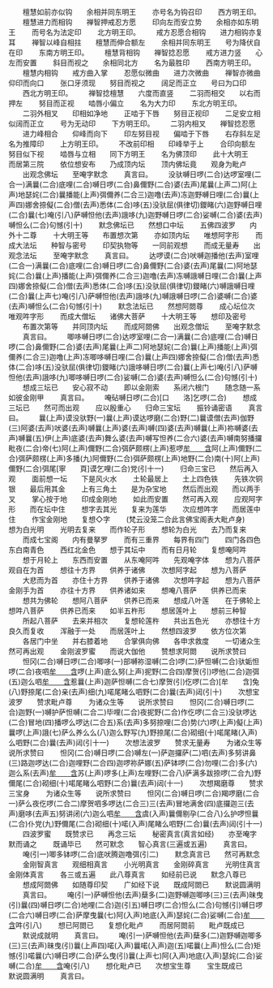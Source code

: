 <!-- { "loadSidebar": true } -->
　　檀慧如前亦似钩　　余相并同东明王
　　亦号名为钩召印
　　西方明王印。
　　檀慧进力而相钩　　禅智押戒忍方愿
　　印向左而安立势　　余相亦如东明王
　　而号名为法定印
　　北方明王印。
　　戒方忍愿合相钩　　进力相钩亦复耳
　　禅智以峰自相拄　　檀慧而伸合额左
　　余相并同东明王　　号为降伏自在印
　　东南方明王印。
　　檀慧背相钩　　禅智捻忍愿
　　戒方进力竖　　心左而安置
　　斜目而视之　　余相同北方
　　名为最胜印
　　西南方明王印。
　　檀慧内相钩　　戒方曲入掌
　　忍愿似微曲　　进力次微曲
　　禅智亦微曲　　仰印而向口
　　张口牙须现　　努目而视之
　　阔足而正立　　号曰为口印
　　西北方明王印。
　　禅智捻檀慧　　六度而直竖
　　二羽而相交　　以右而押左
　　努目而正视　　啮唇小偏立
　　名为大力印
　　东北方明王印。
　　二羽外相叉　　印相如净地
　　正啮于下唇　　努目正视印
　　二足安立相　　似阔而正立
　　号为无动印
　　下方明王印。
　　二羽内相叉　　禅智捻忍愿
　　进力峰相合　　仰峰而向下
　　印左努目视　　偏啮于下唇
　　右存斜左足　　名为推障印
　　上方明王印。
　　不改前印相　　印峰举于上
　　合印向额左　　努目似下视
　　啮唇与立相　　同下方明王
　　名为佛顶印
　　此十大明王　　而居第三院
　　依位想安布　　乃成顶内坛
　　顶内佛坛竟　　观身为毗卢
　　出观念佛坛　　至唵字默念
　　真言曰。
　　没驮嚩日啰(二合)达啰室哩(二合一)满曩(二合)底哩(二合)嚩日啰(二合)鼻儞野(二合)婆(去声)尾曩(上声二)阿(上声)地瑟姹(二合)曩播能(上声)弭儞养(二合三)迦噜(去声)冻迦野嚩日哩(二合)曩(上声四)娜舍捺儗(二合)僧(去声)悉体(二合)哆(五)没驮屈(俱律切)鑁睹(六)迦野嚩日哩(二合)曩(七)唵(引八)萨嚩怛他(去声)誐哆(九)迦野嚩日啰(二合)娑嚩(二合)婆(去声)嚩怛么(二合)句憾(引十)
　　默念佛坛已　　然想口中坛
　　五佛四波罗　　内外十二尊
　　十大明王等　　布置想次第
　　亦如顶内坛　　唯想阿字形
　　而成大法坛　　种智与密号
　　印契执物等　　一同前观想
　　而成无量寿　　出观念法坛
　　至唵字默念
　　真言曰。
　　达啰谟(二合)吠嚩迦播他(去声)室哩(二合一)满曩(二合)底哩(二合)嚩日啰(二合)鼻儞野(二合)婆(去声)尾曩(二)阿地瑟姹(二合)曩(上声)播能(上声)弭儞养(二合三)迦噜(去声)冻嚩誐嚩日哩(二合)曩(上声四)娜舍捺儗(二合)僧(去声)悉体(二合)哆(五)没驮屈(俱律切)鑁睹(六)嚩誐嚩日哩(二合)曩(上声七)唵(引八)萨嚩怛他(去声)誐哆(九)嚩誐嚩日啰(二合)婆嚩(二合)婆(去声)嚩怛么(二合)句憾(引十)
　　默念法坛已　　然想阿閦尊
　　成心坛位次　　唯观吽字形
　　而成大僧坛　　诸佛大菩萨
　　十大明王等　　想印及密号
　　布置次第等　　并同顶内坛
　　而成阿閦佛　　出观念僧坛
　　至唵字默念
　　真言曰。
　　唧哆嚩日啰(二合)达啰室哩(二合一)满曩(二合)底哩(二合)嚩日啰(二合)鼻儞野(二合)婆(去声)尾曩(上声二)阿地瑟姹(二合)曩(上声)播能(上声)弭儞养(二合三)迦噜(上声)冻唧哆嚩日哩(二合)曩(上声四)娜舍捺儗(二合)僧(去声)悉体(二合)哆(五)没驮屈(俱律切)鑁睹(六)誐哆嚩日啰(二合)曩(上声七)唵(引八)萨嚩怛他(去声)誐哆(九)唧哆嚩日啰(二合)娑嚩(二合)婆(去声)嚩怛么(二合)句憾(引十)
　　想成三坛已　　安心寂不动
　　即以金刚索　　系闭六根门
　　随念随一系　　如彼金刚甲
　　真言曰。
　　唵砧嚩日啰(二合)[口　　洛]乞啰(二合)
　　想成三坛已　　然可而出观
　　应以殷重心　　归命三宝坛
　　振铃诵密语
　　真言曰。
　　曩(上声)谟没驮野(一)曩(上声)谟达啰磨(二合)野(二)曩谟僧(去声)伽野(三)阿婆(去声)吠婆(去声)嚩曩(上声)婆(去声)嚩(四)婆(去声)嚩曩(上声)祢嚩婆(去声)嚩曩(五)伊(上声)底婆(去声)舞么婆(去声)嚩写怛养(二合六)婆(去声)嚩南努播攞毗夜(二合)帝(七)阿(上声)儞野(二合)弭萨颇楞(上声)惹啰[牟　　含](二合八)阿(上声)儞野(二合)弭萨颇楞(上声)多播(九)阿儞野(二合)弭萨颇楞(上声)地野(二合)南(十)阿(上声)儞野(二合)弭尾[寧　　頁]谟乞哩(二合)党(引十一)
　　归命三宝已　　然后再入观
　　面前想一坛　　下是风火水
　　土轮最居上　　土上四色铁
　　先铁次铜银　　最后用其金
　　上有三角土　　是为杂宝地
　　然后而出观　　而以两手叉
　　掌心按于地　　印成金刚地
　　如此而安置　　然可再入观
　　应观阿字形　　而在坛中住
　　想字去其光　　复来为莲华
　　次应想吽字　　而居莲中住
　　作宝金刚地　　复想◇字
　　(梵云没笼二合此言佛宝阁表大毗卢身)　　想为白光明
　　光明去复来　　而作轮子形
　　想轮为白光　　去乃而复来
　　而成七宝阁　　内有曼拏罗
　　而有三重界　　每界有四门
　　四门各四色　　东白南青色
　　西红北金色　　想于其坛中
　　而有日月轮　　复想唵阿吽
　　想于月轮上　　东西而安置
　　从东唵阿吽　　先观唵字体
　　想为八菩萨　　观自在为首
　　想往十方界　　供养于诸佛
　　次想阿字起　　想为八菩萨
　　大悲而为首　　亦住十方界
　　供养于诸佛　　次想吽字起
　　想为八菩萨　　金刚手为首
　　亦往十方界　　供养诸如来
　　想唵八菩萨　　供养已而来
　　想共为佛轮　　想阿八菩萨
　　供养已而来　　想成八叶莲
　　在于佛轮上　　想吽八菩萨
　　供养已而来　　如半五杵形
　　想居莲叶上　　想前三种智
　　所起八菩萨　　去来并相次
　　复想轮莲杵　　共出五色光
　　亦想往十方　　良久而复收
　　浑融于一处　　而居莲叶上
　　然想四波罗　　依方位次第
　　各居门中坐　　并右膝着地
　　合掌俱向佛　　各申求救度
　　一切诸众生　　然可再出观
　　金刚波罗蜜　　而说大伽他
　　赞想求阿閦　　说所求赞曰
　　怛冈(二合)嚩日啰(二合)唧哆(一)部嚩祢湿嚩(二合)啰(二)萨怛嚩(二合)驮姤怛啰(二合)夜呬[牟　　含](三)啰(上声)底么努(上声)抳野(二合四)摩贺(引)啰他(二合)迦弭(五)迦么呬[牟　　含](六)惹曩(上声)迦萨怛嚩(二合七)摩贺(引)仡啰(二合)[牟　　含]兔(八)野捺尾(二合)亲(去声)细(九)喏尾睹么呬野(二合)曩(去声)闼(引十)
　　次想宝波罗　　赞求毗卢尊
　　为诸众生等　　说所求赞曰
　　怛冈(二合)嚩日啰(二合)迦野(一)嚩护萨怛嚩(二合二)毕哩(二合)夜抳野(二合)作仡啰(二合三)没驮啰达(二合)冒地(四)播啰么啰达(二合五)系(去声)多努捺哩(二合)势(六)啰(上声)儗(上声)曩啰(上声)誐(七)萨么养么么(八)迦么野写(九)野捺尾(二合)砌细(十)喏尾睹(入声)么呬野(二合)曩(去声)闼(引十一)
　　次想法波罗　　赞求无量寿
　　为诸众生等　　说所求赞曰
　　怛冈(二合)嚩日啰(二合)嚩左(一)萨迦攞萨(二)呬(去声)多努讲鼻(三)路迦啰达(二合)迦哩野(二合四)迦啰祢萨娜(五)萨钵啰(二合)勿哩(二合)多(六)迦么系(去声)[牟　　含](七)苏(上声)啰多(上声)左哩野(二合八)萨满多跋捺啰(二合九)野儞尾(二合)砌细(十)喏尾睹么呬野(二合)曩(去声)闼(十一)
　　次想羯磨尊　　赞求三宝身
　　为诸众生等　　说所求赞曰
　　怛冈(二合)嚩日啰(二合)羯啰磨(二合一)萨么夜仡啰(二合二)摩贺呬多啰达(二合三)三(去声)冒地满舍(四)底攞迦三(去声)磨哆(去声五)努讲闭(六)迦么呬[牟　　含](七)虞(入声)曩儞剔孕(二合八)么护啰怛曩(二合)仆党(九)野儞尾(二合)砌细(十)喏(入声)尾睹么呬野(二合)曩(去声)闼(引十一)
　　四波罗蜜　　既赞求已　　再念三坛
　　秘密真言(真言如经)　　亦至唵字　　默而诵之
　　既诵毕已　　然可默念　　智心真言(三遍或五遍)
　　真言曰。
　　唵(引一)唧多钵啰(二合)底吠腾迦噜弭(引二)
　　默念真言已　　然可再默念
　　金刚智真言　　观细相真言
　　小光明真言　　金刚碎真言
　　光明住真言　　金刚体真言
　　各三或五遍　　此八尊真言
　　如经前已说　　默念八尊已
　　想成阿閦佛　　如随尊印契
　　广如经下说　　既成阿閦已
　　默说圆满明
　　真言曰。
　　唵(引一)萨嚩怛他(去声)蘖多(二)迦野嚩迦唧哆(三)三(去声)昧曳(引)曩(四)嚩日啰(二合)地哩(二合)迦(引五)嚩日啰(二合)怛么(二合)句憾(引)嚩日啰(二合六)嚩日啰(二合)萨摩曳曩(七)阿(入声)地底(入声)瑟姹(二合)娑嚩(二合)[牟　　含](引)吽(引八)
　　想已阿閦已　　复想化毗卢
　　而居阿閦前　　毗卢既成已
　　默说成就明
　　真言曰。
　　唵(引一)萨嚩怛他(去声)蘖多(二)迦野嚩迦唧多(三)三(去声)昧曳(引)曩(上声四)喏(入声)曩喏(入声)迦(五)喏曩(上声)怛么(二合)矩憾(引)喏曩(六)嚩日啰(二合)萨么曳(引)曩(上声七)阿(入声)地底(入声)瑟姹(二合)娑嚩(二合)[牟　　含](引)唵(引八)
　　想化毗卢已　　次想宝生尊
　　宝生既成已　　默说圆满明
　　真言曰。
